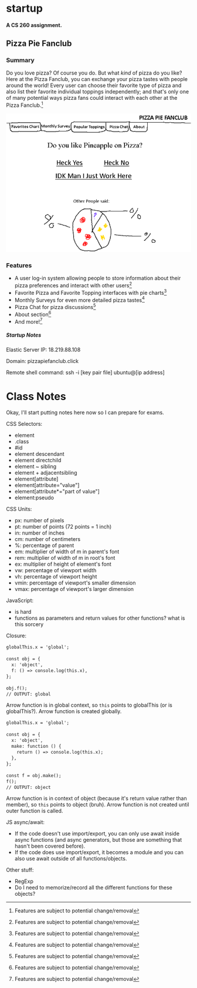 # startup
#### A CS 260 assignment.
## Pizza Pie Fanclub
### Summary
Do you love pizza? Of course you do. But what *kind* of pizza do you like? Here at the Pizza Fanclub, you can exchange your pizza tastes with people around the world! Every user can choose their favorite type of pizza and also list their favorite individual toppings independently; and that's only one of many potential ways pizza fans could interact with each other at the Pizza Fanclub.[^1]

![A rough sketch depicting a Monthly Survey page where users can say whether they like pineapple pizza or not](/PizzaSketch.png)

### Features
- A user log-in system allowing people to store information about their pizza preferences and interact with other users[^1]
- Favorite Pizza and Favorite Topping interfaces with pie charts[^1]
- Monthly Surveys for even more detailed pizza tastes[^1]
- Pizza Chat for pizza discussions[^1]
- About section[^1]
- And more![^1]

[^1]: Features are subject to potential change/removal



##### Startup Notes
Elastic Server IP: 18.219.88.108

Domain: pizzapiefanclub.click

Remote shell command: ssh -i [key pair file] ubuntu@[ip address]

# Class Notes
Okay, I'll start putting notes here now so I can prepare for exams.

CSS Selectors:
- element
- .class
- #id
- element descendant
- element directchild
- element ~ sibling
- element + adjacentsibling
- element\[attribute]
- element\[attribute="value"]
- element\[attribute*="part of value"]
- element:pseudo

CSS Units:
- px:   number of pixels
- pt:   number of points (72 points = 1 inch)
- in:   number of inches
- cm:   number of centimeters
- %:    percentage of parent
- em:   multiplier of width of m in parent's font
- rem:  multiplier of width of m in root's font
- ex:   multiplier of height of element's font
- vw:   percentage of viewport width
- vh:   percentage of viewport height
- vmin: percentage of viewport's smaller dimension
- vmax: percentage of viewport's larger dimension

JavaScript:
- is hard
- functions as parameters and return values for other functions? what is this sorcery

Closure:
```
globalThis.x = 'global';

const obj = {
  x: 'object',
  f: () => console.log(this.x),
};

obj.f();
// OUTPUT: global
```
Arrow function is in global context, so `this` points to globalThis (or is globalThis?). Arrow function is created globally.
```
globalThis.x = 'global';

const obj = {
  x: 'object',
  make: function () {
    return () => console.log(this.x);
  },
};

const f = obj.make();
f();
// OUTPUT: object
```
Arrow function is in context of object (because it's return value rather than member), so `this` points to object (bruh). Arrow function is not created until outer function is called.

JS async/await:
- If the code doesn't use import/export, you can only use await inside async functions (and async generators, but those are something that hasn't been covered before).
- If the code does use import/export, it becomes a module and you can also use await outside of all functions/objects.

Other stuff:
- RegExp
- Do I need to memorize/record all the different functions for these objects?